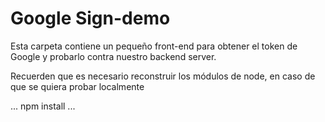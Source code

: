 # Google Sign-demo

Esta carpeta contiene un pequeño front-end para
obtener el token de Google y probarlo contra nuestro
backend server.

Recuerden que es necesario reconstruir los módulos de
node, en caso de que se quiera probar localmente

...
npm install
...
